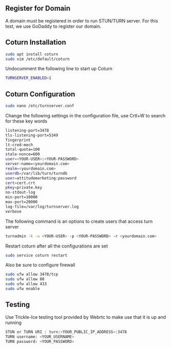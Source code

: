 ## Register for Domain 
A domain must be registered in order to run STUN/TURN server. For this test, we use GoDaddy to register our domain. 

## Coturn Installation

```bash
sudo apt install coturn
sudo vim /etc/default/coturn
```


Undocumment the following line to start up Coturn
```bash
TURNSERVER_ENABLED=1
```


## Coturn Configuration

```bash
sudo nano /etc/turnserver.conf
```

Change the following settings in the configuration file, use Crtl+W to search for these key words

```bash
listening-port=3478
tls-listening-port=5349
fingerprint
lt-cred-mech
total-quota=100
stale-nonce=600
user=<YOUR-USER>:<YOUR-PASSWORD>
server-name=<yourdomain.com>
realm=<yourdomain.com>
userdb=/var/lib/turn/turndb
user=attitudemarketing:password
cert=cert.crt
pkey=private.key
no-stdout-log
min-port=10000
max-port=20000
log-file=/var/log/turnserver.log
verbose
```

The following command is an options to create users that access turn server
```bash
turnadmin -k -u <YOUR-USER> -p <YOUR-PASSWORD> -r <yourdomain.com>
```

Restart coturn after all the configurations are set
```bash
sudo service coturn restart
```


Also be sure to configure firewall
```bash
sudo ufw allow 3478/tcp
sudo ufw allow 80
sudo ufw allow 433
sudo ufw enable
```


## Testing

Use Trickle-Ice testing tool provided by Webrtc to make use that it is up and running

```bash
STUN or TURN URI : turn:<YOUR_PUBLIC_IP_ADDRESS>:3478
TURN username: <YOUR_USERNAME>
TURN password: <YOUR_PASSWORD>
```
